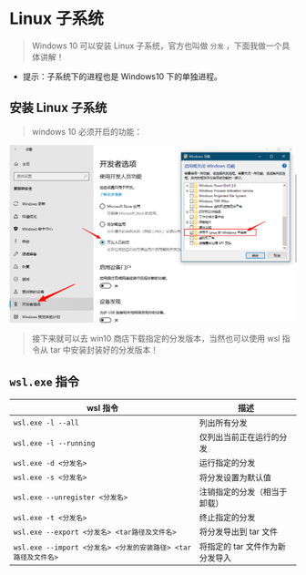 # Linux 子系统

> Windows 10 可以安装 Linux 子系统，官方也叫做 `分发` ，下面我做一个具体讲解！

- 提示：子系统下的进程也是 Windows10 下的单独进程。

## 安装 Linux 子系统

> windows 10 必须开启的功能：

![必须开启的功能](./../static/07/win10必须开启的功能.png)

> 接下来就可以去 win10 商店下载指定的分发版本，当然也可以使用 wsl 指令从 tar 中安装封装好的分发版本！

## `wsl.exe` 指令

| wsl 指令                                                       | 描述                            |
| -------------------------------------------------------------- | ------------------------------- |
| `wsl.exe -l --all`                                             | 列出所有分发                    |
| `wsl.exe -l --running`                                         | 仅列出当前正在运行的分发        |
| `wsl.exe -d <分发名>`                                          | 运行指定的分发                  |
| `wsl.exe -s <分发名>`                                          | 将分发设置为默认值              |
| `wsl.exe --unregister <分发名>`                                | 注销指定的分发（相当于卸载）    |
| `wsl.exe -t <分发名>`                                          | 终止指定的分发                  |
| `wsl.exe --export <分发名> <tar路径及文件名>`                  | 将分发导出到 tar 文件           |
| `wsl.exe --import <分发名> <分发的安装路径> <tar路径及文件名>` | 将指定的 tar 文件作为新分发导入 |
